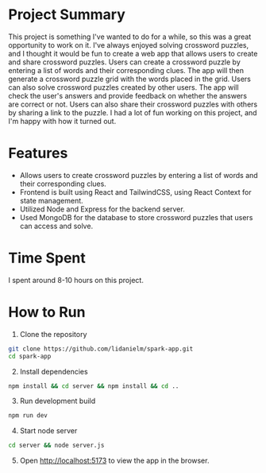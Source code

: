 # Project Summary

This project is something I've wanted to do for a while, so this was a great opportunity to work on it. I've always enjoyed solving crossword puzzles, and I thought it would be fun to create a web app that allows users to create and share crossword puzzles. Users can create a crossword puzzle by entering a list of words and their corresponding clues. The app will then generate a crossword puzzle grid with the words placed in the grid. Users can also solve crossword puzzles created by other users. The app will check the user's answers and provide feedback on whether the answers are correct or not. Users can also share their crossword puzzles with others by sharing a link to the puzzle. I had a lot of fun working on this project, and I'm happy with how it turned out.

# Features

-   Allows users to create crossword puzzles by entering a list of words and their corresponding clues.
-   Frontend is built using React and TailwindCSS, using React Context for state management.
-   Utilized Node and Express for the backend server.
-   Used MongoDB for the database to store crossword puzzles that users can access and solve.

# Time Spent

I spent around 8-10 hours on this project.

# How to Run

1. Clone the repository

```bash
git clone https://github.com/lidanielm/spark-app.git
cd spark-app
```

2. Install dependencies

```bash
npm install && cd server && npm install && cd ..
```

3. Run development build

```bash
npm run dev
```

4. Start node server

```bash
cd server && node server.js
```

5. Open [http://localhost:5173](http://localhost:5173) to view the app in the browser.
